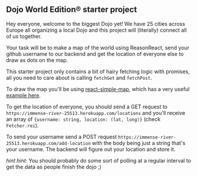 Dojo World Edition® starter project
---

Hey everyone, welcome to the biggest Dojo yet! We have 25 cities across Europe all organizing a local Dojo and this project will (literally) connect all of us together.

Your task will be to make a map of the world using ReasonReact, send your github username to our backend and get the location of everyone else to draw as dots on the map.

This starter project only contains a bit of hairy fetching logic with promises, all you need to care about is calling `fetchGet` and `fetchPost`.

To draw the map you'll be using [react-simple-map](https://github.com/zcreativelabs/react-simple-maps), which has a very useful [example here](https://github.com/zcreativelabs/react-simple-maps/blob/master/examples/basic-map/pages/index.js).

To get the location of everyone, you should send a GET request to `https://immense-river-25513.herokuapp.com/locations` and you'll receive an array of `{username: string, location: (lat, long)}` (check `Fetcher.rei`).

To send your username send a POST request `https://immense-river-25513.herokuapp.com/add-location` with the body being just a string that's your username. The backend will figure out your location and store it.

*hint hint*: You should probably do some sort of polling at a regular interval to get the data as people finish the dojo ;)
